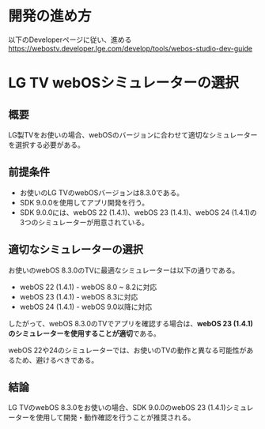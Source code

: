 

# 開発の進め方

以下のDeveloperページに従い、進める
https://webostv.developer.lge.com/develop/tools/webos-studio-dev-guide


# LG TV webOSシミュレーターの選択

## 概要
LG製TVをお使いの場合、webOSのバージョンに合わせて適切なシミュレーターを選択する必要がある。

## 前提条件
- お使いのLG TVのwebOSバージョンは8.3.0である。
- SDK 9.0.0を使用してアプリ開発を行う。
- SDK 9.0.0には、webOS 22 (1.4.1)、webOS 23 (1.4.1)、webOS 24 (1.4.1)の3つのシミュレーターが用意されている。

## 適切なシミュレーターの選択
お使いのwebOS 8.3.0のTVに最適なシミュレーターは以下の通りである。

- webOS 22 (1.4.1) - webOS 8.0 ~ 8.2に対応
- webOS 23 (1.4.1) - webOS 8.3に対応
- webOS 24 (1.4.1) - webOS 9.0以降に対応

したがって、webOS 8.3.0のTVでアプリを確認する場合は、**webOS 23 (1.4.1)のシミュレーターを使用することが適切**である。

webOS 22や24のシミュレーターでは、お使いのTVの動作と異なる可能性があるため、避けるべきである。

## 結論
LG TVのwebOS 8.3.0をお使いの場合、SDK 9.0.0のwebOS 23 (1.4.1)シミュレーターを使用して開発・動作確認を行うことが推奨される。

